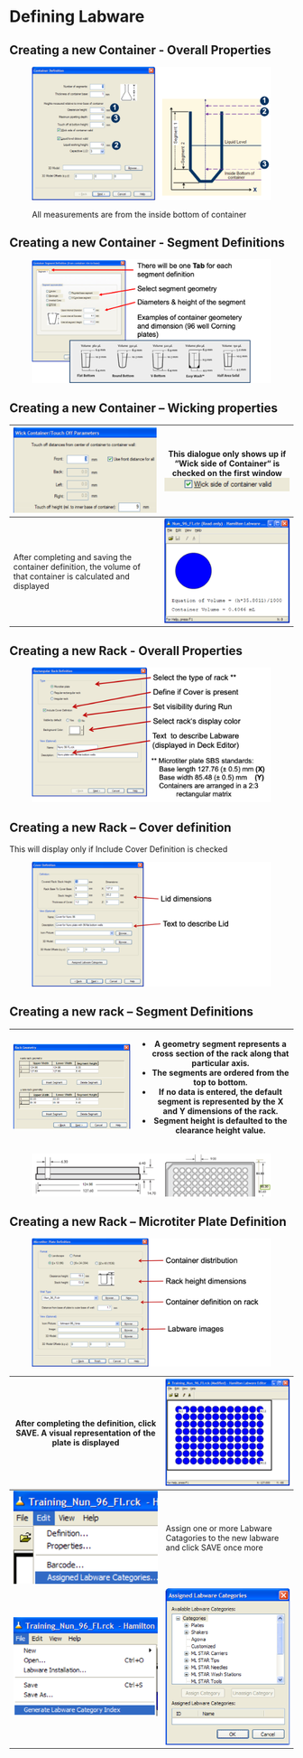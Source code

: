 # Defining Labware

## Creating a new Container - Overall Properties

<figure><img src="../../.gitbook/assets/image (108) (1) (1) (1).png" alt=""><figcaption><p>All measurements are from the inside bottom of container</p></figcaption></figure>



## Creating a new Container - Segment Definitions

<figure><img src="../../.gitbook/assets/image (111) (1) (1) (1).png" alt=""><figcaption></figcaption></figure>

## Creating a new Container – Wicking properties



| <img src="../../.gitbook/assets/image (113) (1) (1) (1).png" alt="" data-size="original">                      | <p>This dialogue only shows up if “Wick side of Container“ is checked on the first window<br><img src="../../.gitbook/assets/image (115) (1) (1) (1).png" alt=""></p> |
| -------------------------------------------------------------------------------------------------------------- | --------------------------------------------------------------------------------------------------------------------------------------------------------------------- |
| After completing and saving the container definition, the volume of that container is calculated and displayed | <img src="../../.gitbook/assets/image (114) (1) (1) (1).png" alt="" data-size="original">                                                                             |

## Creating a new Rack - Overall Properties

<figure><img src="../../.gitbook/assets/image (116) (1) (1) (1).png" alt=""><figcaption></figcaption></figure>

## Creating a new Rack – Cover definition

This will display only if Include Cover Definition is checked

<figure><img src="../../.gitbook/assets/image (118) (1) (1) (1).png" alt=""><figcaption></figcaption></figure>

## Creating a new rack – Segment Definitions



| <img src="../../.gitbook/assets/image (120) (1) (1) (1).png" alt="" data-size="original"> | <ul><li>A geometry segment represents a cross section of the rack along that particular axis.</li><li>The segments are ordered from the top to bottom.</li><li>If no data is entered, the default segment is represented by the X and Y dimensions of the rack.</li><li>Segment height is defaulted to the clearance height value.</li></ul> |
| ----------------------------------------------------------------------------------------- | -------------------------------------------------------------------------------------------------------------------------------------------------------------------------------------------------------------------------------------------------------------------------------------------------------------------------------------------- |

<figure><img src="../../.gitbook/assets/image (121) (1) (1) (1).png" alt=""><figcaption></figcaption></figure>

## Creating a new Rack – Microtiter Plate Definition

<figure><img src="../../.gitbook/assets/image (122) (1) (1).png" alt=""><figcaption></figcaption></figure>



| After completing the definition, click SAVE. A visual representation of the plate is displayed | <img src="../../.gitbook/assets/image (124) (1) (1).png" alt="" data-size="original"> |
| ---------------------------------------------------------------------------------------------- | ------------------------------------------------------------------------------------- |
| <img src="../../.gitbook/assets/image (126) (1) (1).png" alt="" data-size="original">          | Assign one or more Labware Catagories to the new labware and click SAVE once more     |
| <img src="../../.gitbook/assets/image (129) (1) (1).png" alt="" data-size="original">          | <img src="../../.gitbook/assets/image (128) (1) (1).png" alt="" data-size="original"> |
